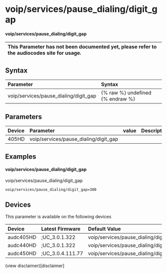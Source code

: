 ﻿---
description: voip/services/pause_dialing/digit_gap
search: false
---

# voip/services/pause_dialing/digit_gap

#### voip/services/pause_dialing/digit_gap


| This Parameter has not been documented yet, please refer to the audiocodes site for usage.  |
| :--- |

## Syntax
| Parameter | Syntax |
| :--- | :--- |
|voip/services/pause_dialing/digit_gap | {% raw %} undefined {% endraw %} |

## Parameters
|Device|Parameter|value|Description|
|:---|:---|:---|:---|
| 405HD | voip/services/pause_dialing/digit_gap |  |  |

## Examples
#### voip/services/pause_dialing/digit_gap

voip/services/pause_dialing/digit_gap

```
voip/services/pause_dialing/digit_gap=300
```

## Devices
This parameter is available on the following devices

| Device | Latest Firmware | Default Value |
|:---|:---|:---|
| audc405HD | ;UC_3.0.1.322 | voip/services/pause_dialing/digit_gap=300 
| audc440HD | ;UC_3.0.1.322 | voip/services/pause_dialing/digit_gap=300 
| audc450HD | ;UC_3.0.4.111.77 | voip/services/pause_dialing/digit_gap=300 

(view disclaimer)[disclaimer]
